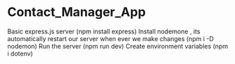 # Contact_Manager_App
Basic express.js server (npm install express)
Install nodemone , its automatically restart our server when ever we make changes (npm i -D nodemon)
Run the server (npm run dev)
Create environment variables (npm i dotenv)